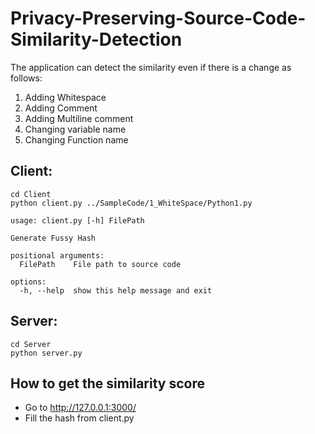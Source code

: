 # Privacy-Preserving-Source-Code-Similarity-Detection
The application can detect the similarity even if there is a change as follows:
1. Adding Whitespace
2. Adding Comment
3. Adding Multiline comment
4. Changing variable name
5. Changing Function name

## Client:
```
cd Client
python client.py ../SampleCode/1_WhiteSpace/Python1.py
```

```
usage: client.py [-h] FilePath

Generate Fussy Hash

positional arguments:
  FilePath    File path to source code

options:
  -h, --help  show this help message and exit
```

## Server:
```
cd Server
python server.py 
```

## How to get the similarity score
- Go to http://127.0.0.1:3000/
- Fill the hash from client.py
